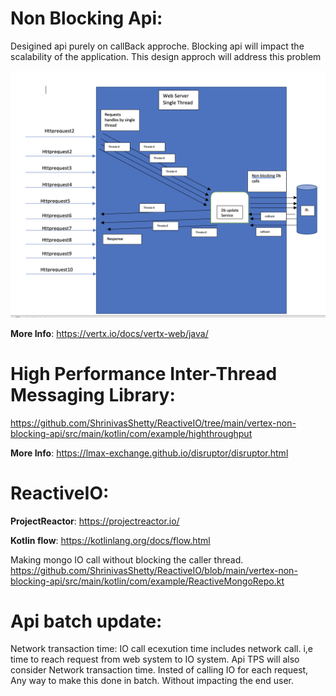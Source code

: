 # Non Blocking Api:
Desigined api purely on callBack approche. 
Blocking api will impact the scalability of the application. 
This design approch will address this problem

![](vertex-non-blocking-api/diagram/non-blocking.png)

**More Info**: https://vertx.io/docs/vertx-web/java/


# High Performance Inter-Thread Messaging Library:
https://github.com/ShrinivasShetty/ReactiveIO/tree/main/vertex-non-blocking-api/src/main/kotlin/com/example/highthroughput

**More Info**: https://lmax-exchange.github.io/disruptor/disruptor.html

# ReactiveIO:

**ProjectReactor**: https://projectreactor.io/

**Kotlin flow**: https://kotlinlang.org/docs/flow.html

Making mongo IO call without blocking the caller thread. 
https://github.com/ShrinivasShetty/ReactiveIO/blob/main/vertex-non-blocking-api/src/main/kotlin/com/example/ReactiveMongoRepo.kt

# Api batch update:
Network transaction time:
 IO call ecexution time includes network call. i,e time to reach request from web system to IO system.
 Api TPS will also consider Network transaction time. 
 Insted of calling IO for each request, Any way to make this done in batch. Without impacting the end user.

